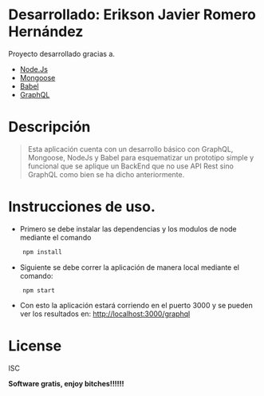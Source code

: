 # Desarrollado: Erikson Javier Romero Hernández

Proyecto desarrollado gracias a.

  - [Node.Js](https://nodejs.org/en/)
  - [Mongoose](https://mongoosejs.como)
  - [Babel](https://babeljs.io)
  - [GraphQL](https://graphql.org)
# Descripción
> Esta aplicación cuenta con un desarrollo básico con GraphQL, Mongoose, NodeJs y Babel para esquematizar un prototipo simple y funcional
> que se aplique un BackEnd que no use API Rest sino GraphQL como bien se ha dicho anteriormente.

# Instrucciones de uso.

  - Primero se debe instalar las dependencias y los modulos de node mediante el comando
```sh
    npm install
```
  - Siguiente se debe correr la aplicación de manera local mediante el comando:
```
    npm start
```
  - Con esto la aplicación estará corriendo en el puerto 3000 y se pueden ver los resultados en: 
  <http://localhost:3000/graphql>

# License

ISC

**Software gratis, enjoy bitches!!!!!!**
